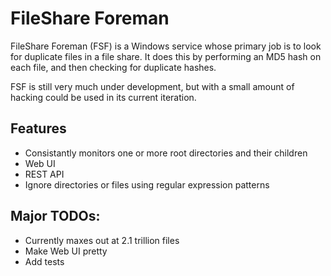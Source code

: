 ﻿# FileShare Foreman

FileShare Foreman (FSF) is a Windows service whose primary job is to look for duplicate
files in a file share.  It does this by performing an MD5 hash on each file, and then
checking for duplicate hashes.

FSF is still very much under development, but with a small amount of hacking could be used
in its current iteration.

## Features
- Consistantly monitors one or more root directories and their children
- Web UI
- REST API
- Ignore directories or files using regular expression patterns

## Major TODOs:
- Currently maxes out at 2.1 trillion files
- Make Web UI pretty
- Add tests